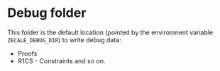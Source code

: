 # Debug folder

This folder is the default location (pointed by the environment variable `ZECALE_DEBUG_DIR`) to write debug data:
- Proofs
- R1CS - Constraints
and so on.
